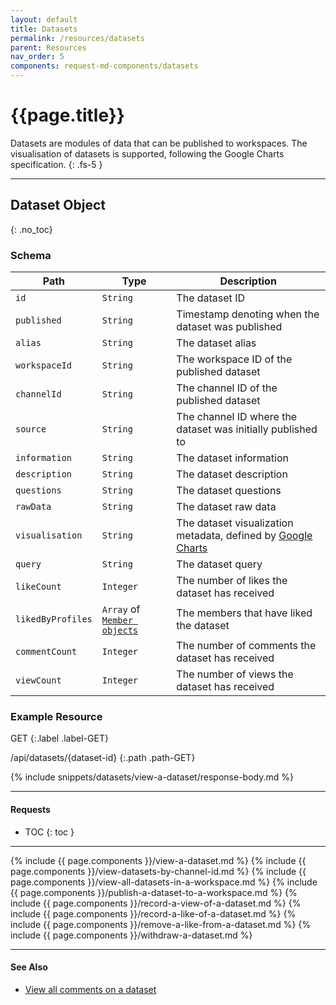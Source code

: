 ```yaml
---
layout: default
title: Datasets
permalink: /resources/datasets
parent: Resources
nav_order: 5
components: request-md-components/datasets
---
```


# {{page.title}}

Datasets are modules of data that can be published to workspaces. The visualisation of datasets is supported, following the Google Charts specification.
{: .fs-5 }

---

## Dataset Object
{: .no_toc}

### Schema

Path | Type | Description
---- | ---- | -----------
`id` | `String` | The dataset ID
`published` | `String` | Timestamp denoting when the dataset was published
`alias` | `String` | The dataset alias
`workspaceId` | `String` | The workspace ID of the published dataset
`channelId` | `String` | The channel ID of the published dataset
`source` | `String` | The channel ID where the dataset was initially published to
`information` | `String` | The dataset information
`description` | `String` | The dataset description
`questions` | `String` | The dataset questions
`rawData` | `String` | The dataset raw data
`visualisation` | `String` | The dataset visualization metadata, defined by [Google Charts](https://developers.google.com/chart/interactive/docs/quick_start)
`query` | `String` | The dataset query
`likeCount` | `Integer` | The number of likes the dataset has received
`likedByProfiles` | `Array` of [`Member objects`](members#member-object) | The members that have liked the dataset
`commentCount` | `Integer` | The number of comments the dataset has received
`viewCount` | `Integer` | The number of views the dataset has received

### Example Resource

GET
{:.label .label-GET}

/api/datasets/{dataset-id}
{:.path .path-GET}

{% include snippets/datasets/view-a-dataset/response-body.md %}

---

#### Requests

- TOC
{: toc }

---

{% include {{ page.components }}/view-a-dataset.md %}
{% include {{ page.components }}/view-datasets-by-channel-id.md %}
{% include {{ page.components }}/view-all-datasets-in-a-workspace.md %}
{% include {{ page.components }}/publish-a-dataset-to-a-workspace.md %}
{% include {{ page.components }}/record-a-view-of-a-dataset.md %}
{% include {{ page.components }}/record-a-like-of-a-dataset.md %}
{% include {{ page.components }}/remove-a-like-from-a-dataset.md %}
{% include {{ page.components }}/withdraw-a-dataset.md %}

---

#### See Also

- [View all comments on a dataset](comments#view-all-comments-on-a-dataset)
